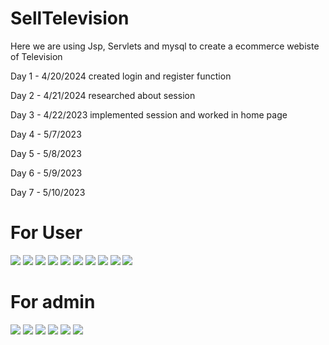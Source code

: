 # SellTelevision

Here we are using Jsp, Servlets and mysql to create a ecommerce webiste of Television

Day 1 - 4/20/2024 created login and register function

Day 2 - 4/21/2024 researched about session 

Day 3 - 4/22/2023 implemented session and worked in home page

Day 4 - 5/7/2023 

Day 5 - 5/8/2023

Day 6 - 5/9/2023

Day 7 - 5/10/2023

# For User

<img src="https://github.com/vectorsigmaissomewhere/SellTelevision/blob/main/ProjectLooks/imagesofproject/login.PNG"/>
<img src="https://github.com/vectorsigmaissomewhere/SellTelevision/blob/main/ProjectLooks/imagesofproject/registration.PNG"/>
<img src="https://github.com/vectorsigmaissomewhere/SellTelevision/blob/main/ProjectLooks/imagesofproject/home.PNG"/>
<img src="https://github.com/vectorsigmaissomewhere/SellTelevision/blob/main/ProjectLooks/imagesofproject/product.PNG"/>
<img src="https://github.com/vectorsigmaissomewhere/SellTelevision/blob/main/ProjectLooks/imagesofproject/contact.PNG"/>
<img src="https://github.com/vectorsigmaissomewhere/SellTelevision/blob/main/ProjectLooks/imagesofproject/aboutus.PNG"/>
<img src="https://github.com/vectorsigmaissomewhere/SellTelevision/blob/main/ProjectLooks/imagesofproject/cart.PNG"/>
<img src="https://github.com/vectorsigmaissomewhere/SellTelevision/blob/main/ProjectLooks/imagesofproject/orderstatus.PNG"/>
<img src="https://github.com/vectorsigmaissomewhere/SellTelevision/blob/main/ProjectLooks/imagesofproject/userprofile.PNG"/>
<img src="https://github.com/vectorsigmaissomewhere/SellTelevision/blob/main/ProjectLooks/imagesofproject/edituserprofile.PNG"/>


# For admin

<img src="https://github.com/vectorsigmaissomewhere/SellTelevision/blob/main/ProjectLooks/imagesofproject/admindashboard.PNG"/>
<img src="https://github.com/vectorsigmaissomewhere/SellTelevision/blob/main/ProjectLooks/imagesofproject/addnewproduct.PNG"/>
<img src="https://github.com/vectorsigmaissomewhere/SellTelevision/blob/main/ProjectLooks/imagesofproject/allproducts.PNG"/>
<img src="https://github.com/vectorsigmaissomewhere/SellTelevision/blob/main/ProjectLooks/imagesofproject/messaageReceived.PNG"/>
<img src="https://github.com/vectorsigmaissomewhere/SellTelevision/blob/main/ProjectLooks/imagesofproject/orderedReceived.PNG"/>
<img src="https://github.com/vectorsigmaissomewhere/SellTelevision/blob/main/ProjectLooks/imagesofproject/deliveredOrder.PNG"/>

